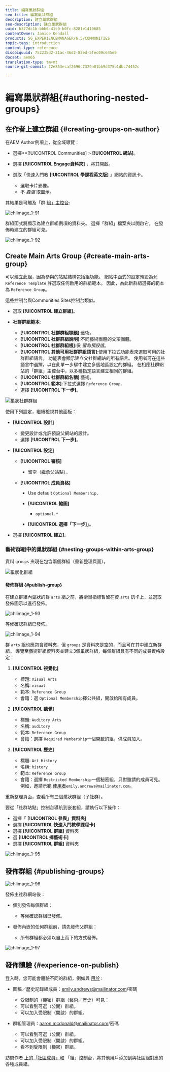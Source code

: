 ```yaml
---
title: 編寫巢狀群組
seo-title: 編寫巢狀群組
description: 建立巢狀群組
seo-description: 建立巢狀群組
uuid: b377dc1b-bbb6-41c9-b0fc-8281e1410685
contentOwner: Janice Kendall
products: SG_EXPERIENCEMANAGER/6.5/COMMUNITIES
topic-tags: introduction
content-type: reference
discoiquuid: 752235d2-21ac-46d2-82ed-5fec09c645e9
docset: aem65
translation-type: tm+mt
source-git-commit: 22e853ecaf2696c7329a81bb9d375b1dbc74452c

---
```



# 編寫巢狀群組{#authoring-nested-groups}

## 在作者上建立群組 {#creating-groups-on-author}

在AEM Author例項上，從全域導覽：

* 選擇**[!UICONTROL Communities] > **[!UICONTROL 網站]**。
* 選擇 **[!UICONTROL Engage資料夾]** ，將其開啟。
* 選取「快速入門教 **[!UICONTROL 學課程英文版]** 」網站的資訊卡。

   * 選取卡片影像。
   * 不 *要選* 取圖示。

其結果是可觸及「群 [組」主控台](/help/communities/groups.md):

![chlimage_1-91](assets/chlimage_1-91.png)

群組函式將顯示為建立群組例項的資料夾。 選擇「群組」檔案夾以開啟它。 在發佈時建立的群組可見。

![chlimage_1-92](assets/chlimage_1-92.png)

## Create Main Arts Group {#create-main-arts-group}

可以建立此組，因為參與的站點結構包括組功能。 網站中函式的設定預設為允 `Reference Template` 許選取任何啟用的群組範本。 因此，為此新群組選擇的範本為 `Reference Group`。

這些控制台與Communities Sites控制台類似。

* 選取 **[!UICONTROL 建立群組]**。

* **社群群組範本**:

   * **[!UICONTROL 社群群組標題]**:藝術。
   * **[!UICONTROL 社群群組說明]**:不同藝術團體的父項團體。
   * **[!UICONTROL 社群群組根]**:保 *留為預設值*。
   * **[!UICONTROL 其他可用社群群組語言]**:使用下拉式功能表來選取可用的社群群組語言。 功能表會顯示建立父社群網站的所有語言。 使用者可在這些語言中選擇，以在此單一步驟中建立多個地區設定的群組。 在相應社群網站的「群組」主控台中，以多種指定語言建立相同的群組。
   * **[!UICONTROL 社群群組名稱]**:藝術。
   * **[!UICONTROL 範本]**:下拉式選擇 `Reference Group.`
   * 選擇 **[!UICONTROL 下一步]**。

![巢狀社群群組](assets/parent-to-nestedgroup.png)

使用下列設定，繼續檢視其他面板：

* **[!UICONTROL 設計]**

   * 變更設計或允許預設父網站的設計。
   * 選擇 **[!UICONTROL 下一步]**。

* **[!UICONTROL 設定]**

   * **[!UICONTROL 審核]**

      * 留空（繼承父站點）。
   * **[!UICONTROL 成員資格]**

      * Use default `Optional Membership.`

      * **[!UICONTROL 縮圖]**
         * `optional.*`
      * **[!UICONTROL 選擇「下一步]**」。



* 選擇 **[!UICONTROL 建立]**。

### 藝術群組中的巢狀群組 {#nesting-groups-within-arts-group}

資料 `groups` 夾現在包含兩個群組（重新整理頁面）。

![巢狀化群組](assets/create-community-group.png)

#### 發佈群組 {#publish-group}

在建立群組內巢狀的群 `arts` 組之前，將滑鼠指標暫留在資 `arts` 訊卡上，並選取發佈圖示以進行發佈。

![chlimage_1-93](assets/chlimage_1-93.png)

等候確認群組已發佈。

![chlimage_1-94](assets/chlimage_1-94.png)

群 `arts` 組也應包含資料夾，但 `groups` 是資料夾是空的，而且可在其中建立新群組。 導覽至藝術群組資料夾並建立3個巢狀群組，每個群組具有不同的成員資格設定：

1. **[!UICONTROL 視覺化]**

   * 標題: `Visual Arts`
   * 名稱: `visual`
   * 範本: `Reference Group`
   * 會籍：選 `Optional Membership`擇公共組，開啟給所有成員。

1. **[!UICONTROL 聽覺]**

   * 標題: `Auditory Arts`
   * 名稱: `auditory`
   * 範本: `Reference Group`
   * 會籍：選擇 `Required Membership`一個開啟的組，供成員加入。

1. **[!UICONTROL 歷史]**

   * 標題: `Art History`
   * 名稱: `history`
   * 範本: `Reference Group`
   * 會籍：選擇 `Restricted Membership`一個秘密組，只對邀請的成員可見。 例如，邀請示範 [使用者](/help/communities/tutorials.md#demo-users)`emily.andrews@mailinator.com`。

重新整理頁面，查看所有三個巢狀群組（子社群）。

要從「社群站點」控制台導航到嵌套組，請執行以下操作：

* 選擇「 **[!UICONTROL 參與」資料夾]**
* 選擇 **[!UICONTROL 快速入門教學課程卡]**
* 選擇 **[!UICONTROL 群組]** 資料夾
* 選 **[!UICONTROL 擇藝術卡]**
* 選擇 **[!UICONTROL 群組]** 資料夾

![chlimage_1-95](assets/chlimage_1-95.png)

## 發佈群組 {#publishing-groups}

![chlimage_1-96](assets/chlimage_1-96.png)

發佈主社群網站後：

* 個別發佈每個群組：

   * 等候確認群組已發佈。

* 發佈內嵌的任何群組前，請先發佈父群組：

   * 所有群組都必須以自上而下的方式發佈。

![chlimage_1-97](assets/chlimage_1-97.png)

## 發佈體驗 {#experience-on-publish}

登入時，您可能會體驗不同的群組，例如與 [用於](/help/communities/tutorials.md#demo-users) :

* 圖稿／歷史記錄組成員：emily.andrews@mailinator.com/密碼
   * 受限制的（機密）群組（藝術／歷史）可見：
   * 可以看到可選（公開）群組。
   * 可以加入受限制（開啟）的群組。

* 群組管理員：aaron.mcdonald@mailinator.com/密碼

   * 可以看到可選（公開）群組。
   * 可以加入受限制（開啟）的群組。
   * 看不到受限制（機密）群組。

訪問作者 [上的「社區成員」和](/help/communities/members.md) 「組」控制台，將其他用戶添加到與社區組對應的各種成員組。

